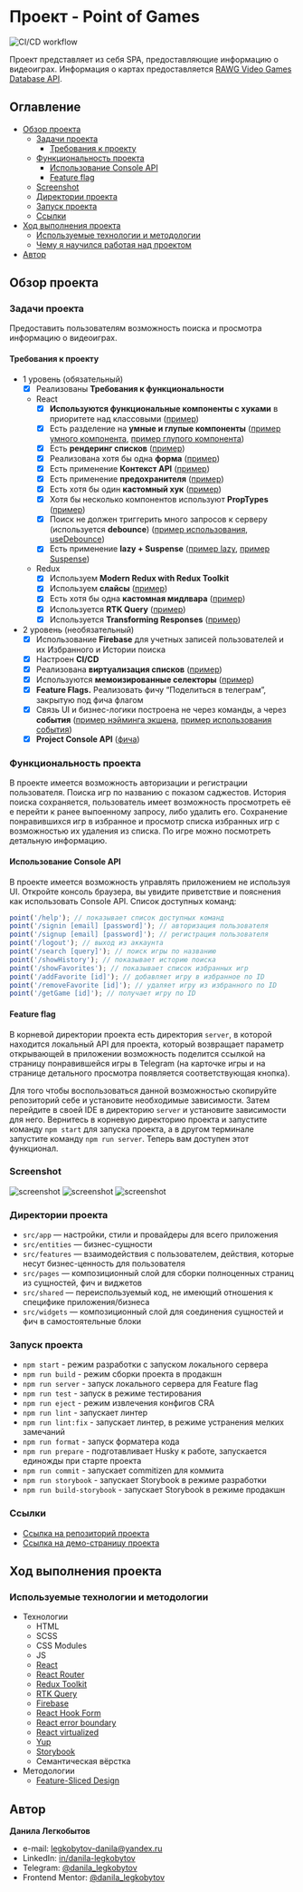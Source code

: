 # Проект - Point of Games

![CI/CD workflow](https://github.com/Bjorn86/point-of-games/actions/workflows/ci-cd.yml/badge.svg?event=push)

Проект представляет из себя SPA, предоставляющие информацию о видеоиграх. Информация о картах предоставляется [RAWG Video Games Database API](https://rawg.io/apidocs).

## Оглавление

- [Обзор проекта](#обзор-проекта)
  - [Задачи проекта](#задачи-проекта)
    - [Требования к проекту](#требования-к-проекту)
  - [Функциональность проекта](#функциональность-проекта)
    - [Использование Console API](#использование-console-api)
    - [Feature flag](#feature-flag)
  - [Screenshot](#screenshot)
  - [Директории проекта](#директории-проекта)
  - [Запуск проекта](#запуск-проекта)
  - [Ссылки](#ссылки)
- [Ход выполнения проекта](#ход-выполнения-проекта)
  - [Используемые технологии и методологии](#используемые-технологии-и-методологии)
  - [Чему я научился работая над проектом](#чему-я-научился-работая-над-проектом)
- [Автор](#автор)

## Обзор проекта

### Задачи проекта

Предоставить пользователям возможность поиска и просмотра информацию о видеоиграх.

#### Требования к проекту

- 1 уровень (обязательный)
  - [x] Реализованы **Требования к функциональности**
  - React
    - [x] **Используются функциональные компоненты c хуками** в приоритете над классовыми ([пример](https://github.com/Bjorn86/point-of-games/blob/main/src/features/search/ui/search-form/search-form.jsx))
    - [x] Есть разделение на **умные и глупые компоненты** ([пример умного компонента](https://github.com/Bjorn86/point-of-games/blob/main/src/pages/details/details.jsx), [пример глупого компонента](https://github.com/Bjorn86/point-of-games/blob/main/src/shared/ui/score/score.jsx))
    - [x] Есть **рендеринг списков** ([пример](https://github.com/Bjorn86/point-of-games/blob/main/src/features/cards/list/ui/cards-list.jsx))
    - [x] Реализована хотя бы одна **форма** ([пример](https://github.com/Bjorn86/point-of-games/blob/main/src/shared/ui/form/form.jsx))
    - [x] Есть применение **Контекст API** ([пример](https://github.com/Bjorn86/point-of-games/blob/main/src/app/contexts/current-user.js))
    - [x] Есть применение **предохранителя** ([пример](https://github.com/Bjorn86/point-of-games/blob/main/src/pages/home/home.jsx))
    - [x] Есть хотя бы один **кастомный хук** ([пример](https://github.com/Bjorn86/point-of-games/blob/main/src/features/favorites/lib/use-favorites.jsx))
    - [x] Хотя бы несколько компонентов используют **PropTypes** ([пример](https://github.com/Bjorn86/point-of-games/blob/main/src/widgets/article/ui/article.jsx))
    - [x] Поиск не должен триггерить много запросов к серверу (используется **debounce**) ([пример использования](https://github.com/Bjorn86/point-of-games/blob/main/src/features/search/ui/search-form/search-form.jsx), [useDebounce](https://github.com/Bjorn86/point-of-games/blob/main/src/shared/lib/use-debounce.jsx))
    - [x] Есть применение **lazy + Suspense** ([пример lazy](https://github.com/Bjorn86/point-of-games/blob/main/src/pages/routing/routing.jsx), [пример Suspense](https://github.com/Bjorn86/point-of-games/blob/main/src/app/providers/router-provider.jsx))
  - Redux
    - [x] Используем **Modern Redux with Redux Toolkit**
    - [x] Используем **слайсы** ([пример](https://github.com/Bjorn86/point-of-games/blob/main/src/entities/auth/model/slice.js))
    - [x] Есть хотя бы одна **кастомная мидлвара** ([пример](https://github.com/Bjorn86/point-of-games/blob/main/src/app/store/modify-rawg-data.js))
    - [x] Используется **RTK Query** ([пример](https://github.com/Bjorn86/point-of-games/blob/main/src/shared/api/rawg-api.js))
    - [x] Используется **Transforming Responses** ([пример](https://github.com/Bjorn86/point-of-games/blob/main/src/shared/api/rawg-api.js))
- 2 уровень (необязательный)
  - [x] Использование **Firebase** для учетных записей пользователей и их Избранного и Истории поиска
  - [x] Настроен **CI/CD**
  - [x] Реализована **виртуализация списков** ([пример](https://github.com/Bjorn86/point-of-games/blob/main/src/features/history/table/ui/history-table.jsx))
  - [x] Используются **мемоизированные селекторы** ([пример](https://github.com/Bjorn86/point-of-games/blob/main/src/entities/auth/model/slice.js))
  - [x] **Feature Flags.** Реализовать фичу “Поделиться в телеграм”, закрытую под фича флагом
  - [x] Связь UI и бизнес-логики построена не через команды, а через **события** ([пример нэйминга экшена](https://github.com/Bjorn86/point-of-games/tree/main/src/features/favorites/model/added-to-favorites.js), [пример использования события](https://github.com/Bjorn86/point-of-games/tree/main/src/features/favorites/lib/use-favorites.jsx))
  - [x] **Project Console API** ([фича](https://github.com/Bjorn86/point-of-games/tree/main/src/features/console))

### Функциональность проекта

В проекте имеется возможность авторизации и регистрации пользователя. Поиска игр по названию с показом саджестов. История поиска сохраняется, пользователь имеет возможность просмотреть её е перейти к ранее выпоенному запросу, либо удалить его. Сохранение понравившихся игр в избранное и просмотр списка избранных игр с возможностью их удаления из списка. По игре можно посмотреть детальную информацию.

#### Использование Console API

В проекте имеется возможность управлять приложением не используя UI. Откройте консоль браузера, вы увидите приветствие и пояснения как использовать Console API.
Список доступных команд:

```javascript
point('/help'); // показывает список доступных команд
point('/signin [email] [password]'); // авторизация пользователя
point('/signup [email] [password]'); // регистрация пользователя
point('/logout'); // выход из аккаунта
point('/search [query]'); // поиск игры по названию
point('/showHistory'); // показывает историю поиска
point('/showFavorites'); // показывает список избранных игр
point('/addFavorite [id]'); // добавляет игру в избранное по ID
point('/removeFavorite [id]'); // удаляет игру из избранного по ID
point('/getGame [id]'); // получает игру по ID
```

#### Feature flag

В корневой директории проекта есть директория `server`, в которой находится локальный API для проекта, который возвращает параметр открывающей в приложении возможность поделится ссылкой на страницу понравившейся игры в Telegram (на карточке игры и на странице детального просмотра появляется соответствующая кнопка).

Для того чтобы воспользоваться данной возможностью скопируйте репозиторий себе и установите необходимые зависимости. Затем перейдите в своей IDE в директорию `server` и установите зависимости для него. Вернитесь в корневую директорию проекта и запустите команду `npm start` для запуска проекта, а в другом терминале запустите команду `npm run server`. Теперь вам доступен этот функционал.

### Screenshot

![screenshot](/screenshots/pog-1.png)
![screenshot](/screenshots/pog-2.png)
![screenshot](/screenshots/pog-3.png)

### Директории проекта

- `src/app` — настройки, стили и провайдеры для всего приложения
- `src/entities` — бизнес-сущности
- `src/features` — взаимодействия с пользователем, действия, которые несут бизнес-ценность для пользователя
- `src/pages` — композиционный слой для сборки полноценных страниц из сущностей, фич и виджетов
- `src/shared` — переиспользуемый код, не имеющий отношения к специфике приложения/бизнеса
- `src/widgets` — композиционный слой для соединения сущностей и фич в самостоятельные блоки

### Запуск проекта

- `npm start` - режим разработки с запуском локального сервера
- `npm run build` - режим сборки проекта в продакшн
- `npm run server` - запуск локального сервера для Feature flag
- `npm run test` - запуск в режиме тестирования
- `npm run eject` - режим извлечения конфигов CRA
- `npm run lint` - запускает линтер
- `npm run lint:fix` - запускает линтер, в режиме устранения мелких замечаний
- `npm run format` - запуск форматера кода
- `npm run prepare` - подготавливает Husky к работе, запускается единожды при старте проекта
- `npm run commit` - запускает commitizen для коммита
- `npm run storybook` - запускает Storybook в режиме разработки
- `npm run build-storybook` - запускает Storybook в режиме продакшн

### Ссылки

- [Ссылка на репозиторий проекта](https://github.com/Bjorn86/point-of-games)
- [Ссылка на демо-страницу проекта](https://point-of-games.web.app/)

## Ход выполнения проекта

### Используемые технологии и методологии

- Технологии
  - HTML
  - SCSS
  - CSS Modules
  - JS
  - [React](https://react.dev/)
  - [React Router](https://reactrouter.com/en/main)
  - [Redux Toolkit](https://redux-toolkit.js.org/)
  - [RTK Query](https://redux-toolkit.js.org/rtk-query/overview)
  - [Firebase](https://firebase.google.com/)
  - [React Hook Form](https://react-hook-form.com/)
  - [React error boundary](https://www.npmjs.com/package/react-error-boundary)
  - [React virtualized](https://github.com/bvaughn/react-virtualized)
  - [Yup](https://www.npmjs.com/package/yup)
  - [Storybook](https://storybook.js.org/)
  - Семантическая вёрстка
- Методологии
  - [Feature-Sliced Design](https://feature-sliced.design/ru/)

## Автор

**Данила Легкобытов**

- e-mail: [legkobytov-danila@yandex.ru](mailto:legkobytov-danila@yandex.ru)
- LinkedIn: [in/danila-legkobytov](https://www.linkedin.com/in/danila-legkobytov/)
- Telegram: [@danila_legkobytov](https://t.me/danila_legkobytov)
- Frontend Mentor: [@danila_legkobytov](https://www.frontendmentor.io/profile/Bjorn86)
